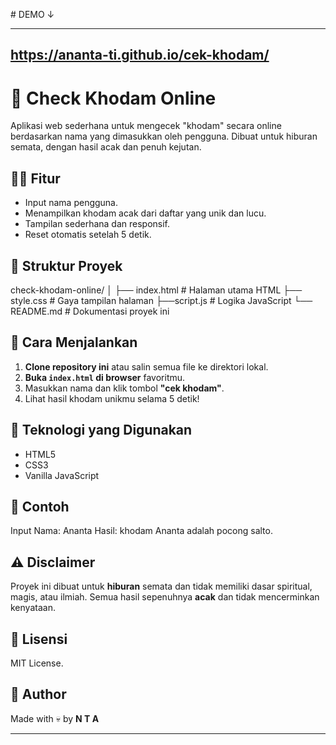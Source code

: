 

﻿# DEMO ↓
 __________
## https://ananta-ti.github.io/cek-khodam/

# 🔮 Check Khodam Online

Aplikasi web sederhana untuk mengecek "khodam" secara online berdasarkan nama yang dimasukkan oleh pengguna. Dibuat untuk hiburan semata, dengan hasil acak dan penuh kejutan.

## 🧙‍♂️ Fitur

- Input nama pengguna.
- Menampilkan khodam acak dari daftar yang unik dan lucu.
- Tampilan sederhana dan responsif.
- Reset otomatis setelah 5 detik.

## 📁 Struktur Proyek
check-khodam-online/ 
│ 
├── index.html        # Halaman utama HTML 
├── style.css         # Gaya tampilan halaman ├──script.js          # Logika JavaScript 
└── README.md         # Dokumentasi proyek ini

## 🚀 Cara Menjalankan

1. **Clone repository ini** atau salin semua file ke direktori lokal.
2. **Buka `index.html` di browser** favoritmu.
3. Masukkan nama dan klik tombol **"cek khodam"**.
4. Lihat hasil khodam unikmu selama 5 detik!

## 🔧 Teknologi yang Digunakan

- HTML5
- CSS3
- Vanilla JavaScript

## 📝 Contoh

Input Nama: Ananta Hasil: khodam Ananta adalah pocong salto.

## ⚠️ Disclaimer

Proyek ini dibuat untuk **hiburan** semata dan tidak memiliki dasar spiritual, magis, atau ilmiah. Semua hasil sepenuhnya **acak** dan tidak mencerminkan kenyataan.

## 📜 Lisensi

MIT License.

## 👤 Author

Made with 💀 by **N T A**


---